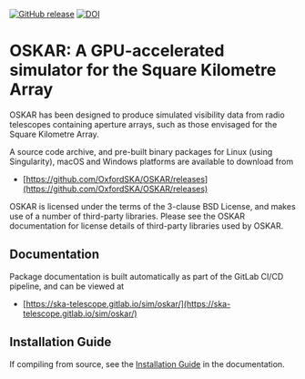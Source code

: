 [![GitHub release](https://img.shields.io/github/release/OxfordSKA/OSKAR.svg?style=flat-square)](https://github.com/OxfordSKA/OSKAR/releases)
[![DOI](https://zenodo.org/badge/DOI/10.5281/zenodo.3758491.svg)](https://doi.org/10.5281/zenodo.3758491)

# OSKAR: A GPU-accelerated simulator for the Square Kilometre Array

OSKAR has been designed to produce simulated visibility data from radio
telescopes containing aperture arrays, such as those envisaged for the
Square Kilometre Array.

A source code archive, and pre-built binary packages for Linux (using
Singularity), macOS and Windows platforms are available to download from

- [https://github.com/OxfordSKA/OSKAR/releases](https://github.com/OxfordSKA/OSKAR/releases)

OSKAR is licensed under the terms of the 3-clause BSD License,
and makes use of a number of third-party libraries.
Please see the OSKAR documentation for license details
of third-party libraries used by OSKAR.

## Documentation

Package documentation is built automatically as part of the
GitLab CI/CD pipeline, and can be viewed at

- [https://ska-telescope.gitlab.io/sim/oskar/](https://ska-telescope.gitlab.io/sim/oskar/)

## Installation Guide

If compiling from source, see the
[Installation Guide](https://ska-telescope.gitlab.io/sim/oskar/install/install.html)
in the documentation.
